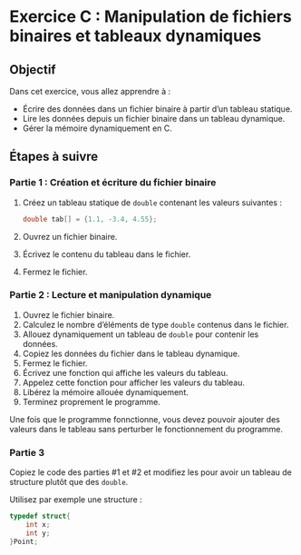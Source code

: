 # Exercice C : Manipulation de fichiers binaires et tableaux dynamiques

## Objectif
Dans cet exercice, vous allez apprendre à :
- Écrire des données dans un fichier binaire à partir d’un tableau statique.
- Lire les données depuis un fichier binaire dans un tableau dynamique.
- Gérer la mémoire dynamiquement en C.

## Étapes à suivre

### Partie 1 : Création et écriture du fichier binaire

1. Créez un tableau statique de `double` contenant les valeurs suivantes :
   ```c
   double tab[] = {1.1, -3.4, 4.55};
   ```

2. Ouvrez un fichier binaire.
3. Écrivez le contenu du tableau dans le fichier.
4. Fermez le fichier.

### Partie 2 : Lecture et manipulation dynamique

1. Ouvrez le fichier binaire.
2. Calculez le nombre d’éléments de type `double` contenus dans le fichier.
3. Allouez dynamiquement un tableau de `double` pour contenir les données.
4. Copiez les données du fichier dans le tableau dynamique.
5. Fermez le fichier.
6. Écrivez une fonction qui affiche les valeurs du tableau.
7. Appelez cette fonction pour afficher les valeurs du tableau.
8. Libérez la mémoire allouée dynamiquement.
9. Terminez proprement le programme.

Une fois que le programme fonnctionne, vous devez pouvoir ajouter des valeurs dans le tableau sans
perturber le fonctionnement du programme.

### Partie 3

Copiez le code des parties #1 et #2 et modifiez les pour avoir un tableau de structure plutôt que des `double`.

Utilisez par exemple une structure : 
```c
typedef struct{
    int x;
    int y;
}Point;
```
